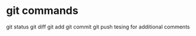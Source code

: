 # git commands
git status
git diff
git add <filename>
git commit
git push
tesing for additional comments 
